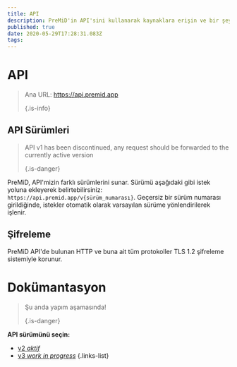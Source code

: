 ```yaml
---
title: API
description: PreMiD'in API'sini kullanarak kaynaklara erişin ve bir şey gerçekleştirin
published: true
date: 2020-05-29T17:28:31.083Z
tags:
---
```


# API

> Ana URL: https://api.premid.app 
> 
> {.is-info}

## API Sürümleri
> API v1 has been discontinued, any request should be forwarded to the currently active version 
> 
> {.is-danger}

PreMiD, API'mizin farklı sürümlerini sunar. Sürümü aşağıdaki gibi istek yoluna ekleyerek belirtebilirsiniz: `https://api.premid.app/v{sürüm_numarası}`. Geçersiz bir sürüm numarası girildiğinde, istekler otomatik olarak varsayılan sürüme yönlendirilerek işlenir.

## Şifreleme

PreMiD API'de bulunan HTTP ve buna ait tüm protokoller TLS 1.2 şifreleme sistemiyle korunur.

# Dokümantasyon
> Şu anda yapım aşamasında! 
> 
> {.is-danger}

**API sürümünü seçin:**
- [v2 *aktif*](/dev/api/v2)
- [v3 *work in progress*](/dev/api/v3)
{.links-list}